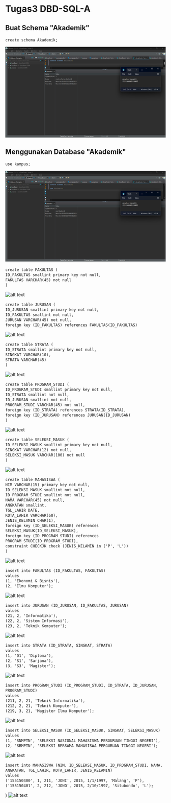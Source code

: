 # Tugas3 DBD-SQL-A
## Buat Schema "Akademik"
```
create schema Akademik;
```
![alt text](https://github.com/ayudiaj/AyudiaJayanti_DBD-SQL-A/blob/main/Tugas%203/1.%20create%20schema.png)

## Menggunakan Database "Akademik"
```
use kampus;
```
![alt text](https://github.com/ayudiaj/AyudiaJayanti_DBD-SQL-A/blob/main/Tugas%203/2.%20use%20schema.png)

```
create table FAKULTAS (
ID_FAKULTAS smallint primary key not null,
FAKULTAS VARCHAR(45) not null
)
```
![alt text]()

```
create table JURUSAN (
ID_JURUSAN smallint primary key not null,
ID_FAKULTAS smallint not null,
JURUSAN VARCHAR(45) not null,
foreign key (ID_FAKULTAS) references FAKULTAS(ID_FAKULTAS)
```
![alt text]()

```
create table STRATA (
ID_STRATA smallint primary key not null,
SINGKAT VARCHAR(10),
STRATA VARCHAR(45)
)
```
![alt text]()

```
create table PROGRAM_STUDI (
ID_PROGRAM_STUDI smallint primary key not null,
ID_STRATA smallint not null,
ID_JURUSAN smallint not null,
PROGRAM_STUDI VARCHAR(45) not null,
foreign key (ID_STRATA) references STRATA(ID_STRATA),
foreign key (ID_JURUSAN) references JURUSAN(ID_JURUSAN)
)
```
![alt text]()

```
create table SELEKSI_MASUK (
ID_SELEKSI_MASUK smallint primary key not null,
SINGKAT VARCHAR(12) not null,
SELEKSI_MASUK VARCHAR(100) not null
)
```
![alt text]()


```
create table MAHASISWA (
NIM VARCHAR(15) primary key not null,
ID_SELEKSI_MASUK smallint not null, 
ID_PROGRAM_STUDI smallint not null,
NAMA VARCHAR(45) not null,
ANGKATAN smallint, 
TGL_LAHIR DATE,
KOTA_LAHIR VARCHAR(60),
JENIS_KELAMIN CHAR(1),
foreign key (ID_SELEKSI_MASUK) references SELEKSI_MASUK(ID_SELEKSI_MASUK),
foreign key (ID_PROGRAM_STUDI) references PROGRAM_STUDI(ID_PROGRAM_STUDI),
constraint CHECKJK check (JENIS_KELAMIN in ('P', 'L'))
)
```
![alt text]()

```
insert into FAKULTAS (ID_FAKULTAS, FAKULTAS)
values 
(1, 'Ekonomi & Bisnis'),
(2, 'Ilmu Komputer');
```
![alt text]()

```
insert into JURUSAN (ID_JURUSAN, ID_FAKULTAS, JURUSAN)
values 
(21, 2, 'Informatika'),
(22, 2, 'Sistem Informasi'),
(23, 2, 'Teknik Komputer');
```
![alt text]()

```
insert into STRATA (ID_STRATA, SINGKAT, STRATA)
values 
(1, 'D1', 'Diploma'),
(2, 'S1', 'Sarjana'),
(3, 'S3', 'Magister');
```
![alt text]()

```
insert into PROGRAM_STUDI (ID_PROGRAM_STUDI, ID_STRATA, ID_JURUSAN, PROGRAM_STUDI)
values 
(211, 2, 21, 'Teknik Informatika'),
(212, 2, 21, 'Teknik Komputer'),
(219, 3, 21, 'Magister Ilmu Komputer');
```
![alt text]()

```
insert into SELEKSI_MASUK (ID_SELEKSI_MASUK, SINGKAT, SELEKSI_MASUK)
values 
(1, 'SNMPTN', 'SELEKSI NASIONAL MAHASISWA PERGURUAN TINGGI NEGERI'),
(2, 'SBMPTN', 'SELEKSI BERSAMA MAHASISWA PERGURUAN TINGGI NEGERI');
```
![alt text]()

```
insert into MAHASISWA (NIM, ID_SELEKSI_MASUK, ID_PROGRAM_STUDI, NAMA, ANGKATAN, TGL_LAHIR, KOTA_LAHIR, JENIS_KELAMIN)
values
('155150400', 1, 211, 'JONI', 2015, 1/1/1997, 'Malang', 'P'),
('155150401', 2, 212, 'JONO', 2015, 2/10/1997, 'Situbondo', 'L');
```
)
![alt text]()
